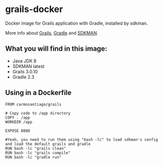 # grails-docker #

Docker image for Grails application with Gradle, installed by sdkman.

More info about [Grails](https://grails.org), [Gradle](http://gradle.org/) and [SDKMAN](http://sdkman.io).

## What you will find in this image:
- Java JDK 8 
- SDKMAN latest
- Grails 3.0.10
- Gradle 2.3

## Using in a Dockerfile
```
FROM carmosantiago/grails

# Copy code to /app directory
COPY . /app
WORKDIR /app

EXPOSE 8080

#Yeah, you need to run them using "bash -lc" to load sdkman's config and load the default grails and gradle
RUN bash -lc "grails clean"
RUN bash -lc "grails compile"
RUN bash -lc "gradle run"
```